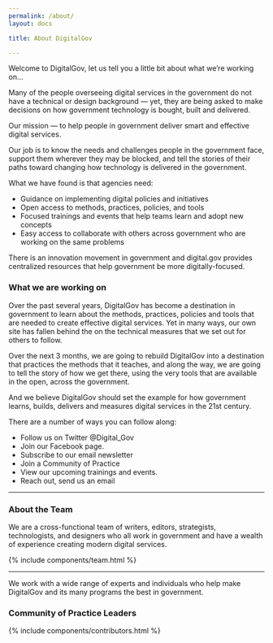 ```yaml
---
permalink: /about/
layout: docs

title: About DigitalGov

---
```


Welcome to DigitalGov, let us tell you a little bit about what we’re working on…

Many of the people overseeing digital services in the government do not have a technical or design background — yet, they are being asked to make decisions on how government technology is bought, built and delivered.

Our mission — to help people in government deliver smart and effective digital services.

Our job is to know the needs and challenges people in the government face, support them wherever they may be blocked, and tell the stories of their paths toward changing how technology is delivered in the government.

What we have found is that agencies need:
- Guidance on implementing digital policies and initiatives
- Open access to methods, practices, policies, and tools
- Focused trainings and events that help teams learn and adopt new concepts
- Easy access to collaborate with others across government who are working on the same problems

There is an innovation movement in government and digital.gov provides centralized resources that help government be more digitally-focused.

### What we are working on
Over the past several years, DigitalGov has become a destination in government to learn about the methods, practices, policies and tools that are needed to create effective digital services. Yet in many ways, our own site has fallen behind the on the technical measures that we set out for others to follow.

Over the next 3 months, we are going to rebuild DigitalGov into a destination that practices the methods that it teaches, and along the way, we are going to tell the story of how we get there, using the very tools that are available in the open, across the government.

And we believe DigitalGov should set the example for how government learns, builds, delivers and measures digital services in the 21st century.

There are a number of ways you can follow along:
- Follow us on Twitter @Digital_Gov
- Join our Facebook page.
- Subscribe to our email newsletter
- Join a Community of Practice
- View our upcoming trainings and events.
- Reach out, send us an email

***

### About the Team

We are a cross-functional team of writers, editors, strategists, technologists, and designers who all work in government and have a wealth of experience creating modern digital services.

{% include components/team.html %}

***

We work with a wide range of experts and individuals who help make DigitalGov and its many programs the best in government.

### Community of Practice Leaders

{% include components/contributors.html %}

